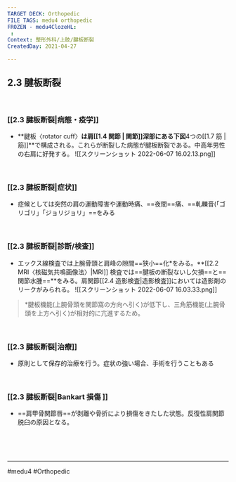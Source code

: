 ```yaml
---
TARGET DECK: Orthopedic
FILE TAGS: medu4 orthopedic
FROZEN - medu4ClozeHL:
 : 
Context: 整形外科/上肢/腱板断裂
CreatedDay: 2021-04-27

---
```


## 2.3 腱板断裂

<br>


### [[2.3 腱板断裂|病態・疫学]]
* **腱板〈rotator cuff〉**は肩[[1.4 関節 | 関節]]深部にある下図**4つの[[1.7 筋 | 筋]]**で構成される。これらが断裂した病態が腱板断裂である。中高年男性の右肩に好発する。
![[スクリーンショット 2022-06-07 16.02.13.png]]


<br>

### [[2.3 腱板断裂|症状]]
* 症候としては突然の肩の運動障害や運動時痛、==夜間==痛、==軋轢音(「ゴリゴリ」「ジョリジョリ」==をみる
<!--ID: 1619587765100-->


<br>

### [[2.3 腱板断裂|診断/検査]]
* エックス線検査では上腕骨頭と肩峰の隙間==狭小==化\*をみる。**[[2.2 MRI〈核磁気共鳴画像法〉|MRI]] 検査では==腱板の断裂ないし欠損==と==関節水腫==**をみる。肩関節[[2.4 造影検査|造影検査]]においては造影剤のリークがみられる。 
![[スクリーンショット 2022-06-07 16.03.33.png]]
<!--ID: 1619587765111-->


>\*腱板機能(上腕骨頭を関節窩の方向へ引く)が低下し、三角筋機能(上腕骨頭を上方へ引く)が相対的に亢進するため。

<br>

### [[2.3 腱板断裂|治療]]
* 原則として保存的治療を行う。症状の強い場合、手術を行うこともある

<br>

### [[2.3 腱板断裂|Bankart 損傷 ]]
* ==肩甲骨関節唇==が剥離や骨折により損傷をきたした状態。反復性肩関節脱臼の原因となる。
<!--ID: 1619587765116-->

<br><br><br>

---
#medu4 #Orthopedic
